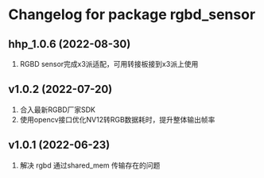 # Changelog for package rgbd_sensor

hhp_1.0.6 (2022-08-30)
------------------
1. RGBD sensor完成x3派适配，可用转接板接到x3派上使用

v1.0.2 (2022-07-20)
------------------
1. 合入最新RGBD厂家SDK
2. 使用opencv接口优化NV12转RGB数据耗时，提升整体输出帧率

v1.0.1 (2022-06-23)
------------------
1. 解决 rgbd 通过shared_mem 传输存在的问题